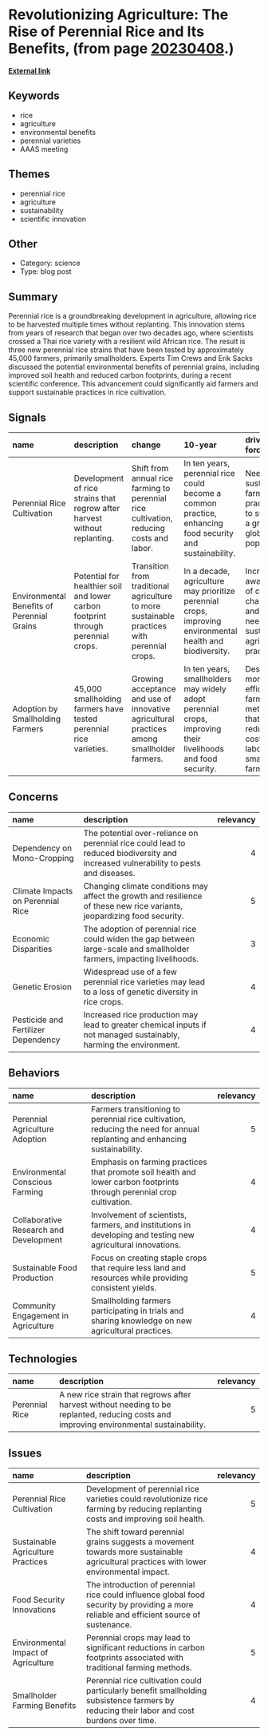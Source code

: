 # __Revolutionizing Agriculture: The Rise of Perennial Rice and Its Benefits__, (from page [20230408](https://kghosh.substack.com/p/20230408).)

__[External link](https://www.npr.org/2023/03/23/1165680024/perennial-rice-plant-once-harvest-again-and-again)__



## Keywords

* rice
* agriculture
* environmental benefits
* perennial varieties
* AAAS meeting

## Themes

* perennial rice
* agriculture
* sustainability
* scientific innovation

## Other

* Category: science
* Type: blog post

## Summary

Perennial rice is a groundbreaking development in agriculture, allowing rice to be harvested multiple times without replanting. This innovation stems from years of research that began over two decades ago, where scientists crossed a Thai rice variety with a resilient wild African rice. The result is three new perennial rice strains that have been tested by approximately 45,000 farmers, primarily smallholders. Experts Tim Crews and Erik Sacks discussed the potential environmental benefits of perennial grains, including improved soil health and reduced carbon footprints, during a recent scientific conference. This advancement could significantly aid farmers and support sustainable practices in rice cultivation.

## Signals

| name                                       | description                                                                      | change                                                                                      | 10-year                                                                                                     | driving-force                                                                               |   relevancy |
|:-------------------------------------------|:---------------------------------------------------------------------------------|:--------------------------------------------------------------------------------------------|:------------------------------------------------------------------------------------------------------------|:--------------------------------------------------------------------------------------------|------------:|
| Perennial Rice Cultivation                 | Development of rice strains that regrow after harvest without replanting.        | Shift from annual rice farming to perennial rice cultivation, reducing costs and labor.     | In ten years, perennial rice could become a common practice, enhancing food security and sustainability.    | Need for sustainable farming practices to support a growing global population.              |           4 |
| Environmental Benefits of Perennial Grains | Potential for healthier soil and lower carbon footprint through perennial crops. | Transition from traditional agriculture to more sustainable practices with perennial crops. | In a decade, agriculture may prioritize perennial crops, improving environmental health and biodiversity.   | Increasing awareness of climate change and the need for sustainable agricultural practices. |           5 |
| Adoption by Smallholding Farmers           | 45,000 smallholding farmers have tested perennial rice varieties.                | Growing acceptance and use of innovative agricultural practices among smallholder farmers.  | In ten years, smallholders may widely adopt perennial crops, improving their livelihoods and food security. | Desire for more efficient farming methods that reduce costs and labor for small farmers.    |           4 |

## Concerns

| name                                | description                                                                                                                         |   relevancy |
|:------------------------------------|:------------------------------------------------------------------------------------------------------------------------------------|------------:|
| Dependency on Mono-Cropping         | The potential over-reliance on perennial rice could lead to reduced biodiversity and increased vulnerability to pests and diseases. |           4 |
| Climate Impacts on Perennial Rice   | Changing climate conditions may affect the growth and resilience of these new rice variants, jeopardizing food security.            |           5 |
| Economic Disparities                | The adoption of perennial rice could widen the gap between large-scale and smallholder farmers, impacting livelihoods.              |           3 |
| Genetic Erosion                     | Widespread use of a few perennial rice varieties may lead to a loss of genetic diversity in rice crops.                             |           4 |
| Pesticide and Fertilizer Dependency | Increased rice production may lead to greater chemical inputs if not managed sustainably, harming the environment.                  |           4 |

## Behaviors

| name                                   | description                                                                                                                |   relevancy |
|:---------------------------------------|:---------------------------------------------------------------------------------------------------------------------------|------------:|
| Perennial Agriculture Adoption         | Farmers transitioning to perennial rice cultivation, reducing the need for annual replanting and enhancing sustainability. |           5 |
| Environmental Conscious Farming        | Emphasis on farming practices that promote soil health and lower carbon footprints through perennial crop cultivation.     |           4 |
| Collaborative Research and Development | Involvement of scientists, farmers, and institutions in developing and testing new agricultural innovations.               |           4 |
| Sustainable Food Production            | Focus on creating staple crops that require less land and resources while providing consistent yields.                     |           5 |
| Community Engagement in Agriculture    | Smallholding farmers participating in trials and sharing knowledge on new agricultural practices.                          |           4 |

## Technologies

| name           | description                                                                                                                              |   relevancy |
|:---------------|:-----------------------------------------------------------------------------------------------------------------------------------------|------------:|
| Perennial Rice | A new rice strain that regrows after harvest without needing to be replanted, reducing costs and improving environmental sustainability. |           5 |

## Issues

| name                                | description                                                                                                                                |   relevancy |
|:------------------------------------|:-------------------------------------------------------------------------------------------------------------------------------------------|------------:|
| Perennial Rice Cultivation          | Development of perennial rice varieties could revolutionize rice farming by reducing replanting costs and improving soil health.           |           5 |
| Sustainable Agriculture Practices   | The shift toward perennial grains suggests a movement towards more sustainable agricultural practices with lower environmental impact.     |           4 |
| Food Security Innovations           | The introduction of perennial rice could influence global food security by providing a more reliable and efficient source of sustenance.   |           4 |
| Environmental Impact of Agriculture | Perennial crops may lead to significant reductions in carbon footprints associated with traditional farming methods.                       |           5 |
| Smallholder Farming Benefits        | Perennial rice cultivation could particularly benefit smallholding subsistence farmers by reducing their labor and cost burdens over time. |           4 |